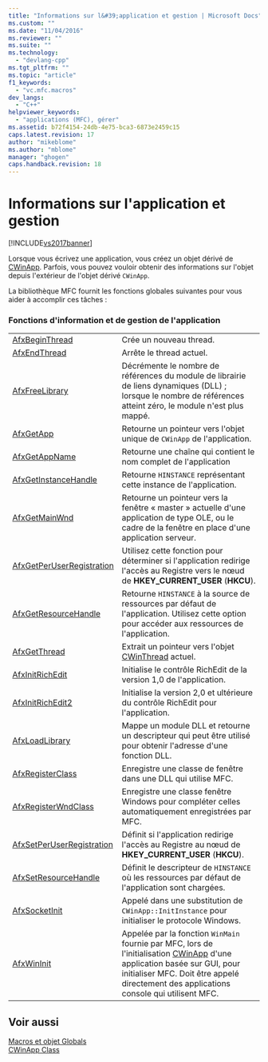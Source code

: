 ```yaml
---
title: "Informations sur l&#39;application et gestion | Microsoft Docs"
ms.custom: ""
ms.date: "11/04/2016"
ms.reviewer: ""
ms.suite: ""
ms.technology: 
  - "devlang-cpp"
ms.tgt_pltfrm: ""
ms.topic: "article"
f1_keywords: 
  - "vc.mfc.macros"
dev_langs: 
  - "C++"
helpviewer_keywords: 
  - "applications (MFC), gérer"
ms.assetid: b72f4154-24db-4e75-bca3-6873e2459c15
caps.latest.revision: 17
author: "mikeblome"
ms.author: "mblome"
manager: "ghogen"
caps.handback.revision: 18
---
```

# Informations sur l&#39;application et gestion
[!INCLUDE[vs2017banner](../../assembler/inline/includes/vs2017banner.md)]

Lorsque vous écrivez une application, vous créez un objet dérivé de [CWinApp](../../mfc/reference/cwinapp-class.md).  Parfois, vous pouvez vouloir obtenir des informations sur l'objet depuis l'extérieur de l'objet dérivé `CWinApp`.  
  
 La bibliothèque MFC fournit les fonctions globales suivantes pour vous aider à accomplir ces tâches :  
  
### Fonctions d'information et de gestion de l'application  
  
|||  
|-|-|  
|[AfxBeginThread](../Topic/AfxBeginThread.md)|Crée un nouveau thread.|  
|[AfxEndThread](../Topic/AfxEndThread.md)|Arrête le thread actuel.|  
|[AfxFreeLibrary](../Topic/AfxFreeLibrary.md)|Décrémente le nombre de références du module de librairie de liens dynamiques \(DLL\) ; lorsque le nombre de références atteint zéro, le module n'est plus mappé.|  
|[AfxGetApp](../Topic/AfxGetApp.md)|Retourne un pointeur vers l'objet unique de `CWinApp` de l'application.|  
|[AfxGetAppName](../Topic/AfxGetAppName.md)|Retourne une chaîne qui contient le nom complet de l'application|  
|[AfxGetInstanceHandle](../Topic/AfxGetInstanceHandle.md)|Retourne `HINSTANCE` représentant cette instance de l'application.|  
|[AfxGetMainWnd](../Topic/AfxGetMainWnd.md)|Retourne un pointeur vers la fenêtre « master » actuelle d'une application de type OLE, ou le cadre de la fenêtre en place d'une application serveur.|  
|[AfxGetPerUserRegistration](../Topic/AfxGetPerUserRegistration.md)|Utilisez cette fonction pour déterminer si l'application redirige l'accès au Registre vers le nœud de **HKEY\_CURRENT\_USER** \(**HKCU**\).|  
|[AfxGetResourceHandle](../Topic/AfxGetResourceHandle.md)|Retourne `HINSTANCE` à la source de ressources par défaut de l'application.  Utilisez cette option pour accéder aux ressources de l'application.|  
|[AfxGetThread](../Topic/AfxGetThread.md)|Extrait un pointeur vers l'objet [CWinThread](../../mfc/reference/cwinthread-class.md) actuel.|  
|[AfxInitRichEdit](../Topic/AfxInitRichEdit.md)|Initialise le contrôle RichEdit de la version 1,0 de l'application.|  
|[AfxInitRichEdit2](../Topic/AfxInitRichEdit2.md)|Initialise la version 2,0 et ultérieure du contrôle RichEdit pour l'application.|  
|[AfxLoadLibrary](../Topic/AfxLoadLibrary.md)|Mappe un module DLL et retourne un descripteur qui peut être utilisé pour obtenir l'adresse d'une fonction DLL.|  
|[AfxRegisterClass](../Topic/AfxRegisterClass.md)|Enregistre une classe de fenêtre dans une DLL qui utilise MFC.|  
|[AfxRegisterWndClass](../Topic/AfxRegisterWndClass.md)|Enregistre une classe fenêtre Windows pour compléter celles automatiquement enregistrées par MFC.|  
|[AfxSetPerUserRegistration](../Topic/AfxSetPerUserRegistration.md)|Définit si l'application redirige l'accès au Registre au nœud de **HKEY\_CURRENT\_USER** \(**HKCU**\).|  
|[AfxSetResourceHandle](../Topic/AfxSetResourceHandle.md)|Définit le descripteur de `HINSTANCE` où les ressources par défaut de l'application sont chargées.|  
|[AfxSocketInit](../Topic/AfxSocketInit.md)|Appelé dans une substitution de `CWinApp::InitInstance` pour initialiser le protocole Windows.|  
|[AfxWinInit](../Topic/AfxWinInit.md)|Appelée par la fonction `WinMain` fournie par MFC, lors de l'initialisation [CWinApp](../../mfc/reference/cwinapp-class.md) d'une application basée sur GUI, pour initialiser MFC.  Doit être appelé directement des applications console qui utilisent MFC.|  
  
## Voir aussi  
 [Macros et objet Globals](../../mfc/reference/mfc-macros-and-globals.md)   
 [CWinApp Class](../../mfc/reference/cwinapp-class.md)